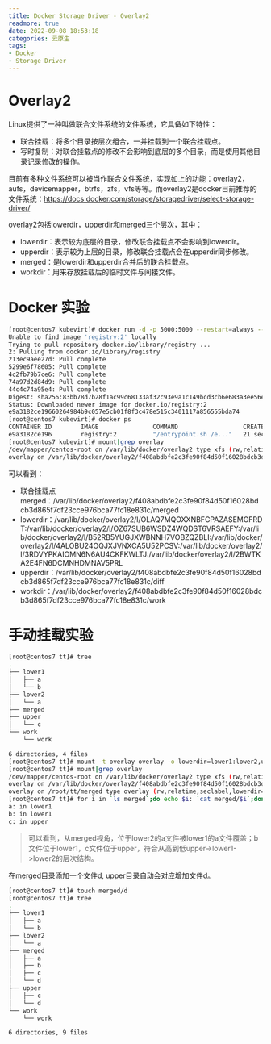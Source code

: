 ```yaml
---
title: Docker Storage Driver - Overlay2
readmore: true
date: 2022-09-08 18:53:18
categories: 云原生
tags:
- Docker
- Storage Driver
---
```


# Overlay2

Linux提供了一种叫做联合文件系统的文件系统，它具备如下特性：

* 联合挂载：将多个目录按层次组合，一并挂载到一个联合挂载点。
* 写时复制：对联合挂载点的修改不会影响到底层的多个目录，而是使用其他目录记录修改的操作。

目前有多种文件系统可以被当作联合文件系统，实现如上的功能：overlay2，aufs，devicemapper，btrfs，zfs，vfs等等。而overlay2是docker目前推荐的文件系统：https://docs.docker.com/storage/storagedriver/select-storage-driver/

overlay2包括lowerdir，upperdir和merged三个层次，其中：
* lowerdir：表示较为底层的目录，修改联合挂载点不会影响到lowerdir。
* upperdir：表示较为上层的目录，修改联合挂载点会在upperdir同步修改。
* merged：是lowerdir和upperdir合并后的联合挂载点。
* workdir：用来存放挂载后的临时文件与间接文件。


# Docker 实验

```bash
[root@centos7 kubevirt]# docker run -d -p 5000:5000 --restart=always --name registry registry:2
Unable to find image 'registry:2' locally
Trying to pull repository docker.io/library/registry ... 
2: Pulling from docker.io/library/registry
213ec9aee27d: Pull complete 
5299e6f78605: Pull complete 
4c2fb79b7ce6: Pull complete 
74a97d2d84d9: Pull complete 
44c4c74a95e4: Pull complete 
Digest: sha256:83bb78d7b28f1ac99c68133af32c93e9a1c149bcd3cb6e683a3ee56e312f1c96
Status: Downloaded newer image for docker.io/registry:2
e9a3182ce19660264984b9c057e5cb01f8f3c478e515c3401117a856555bda74
[root@centos7 kubevirt]# docker ps
CONTAINER ID        IMAGE               COMMAND                  CREATED             STATUS              PORTS                    NAMES
e9a3182ce196        registry:2          "/entrypoint.sh /e..."   21 seconds ago      Up 21 seconds       0.0.0.0:5000->5000/tcp   registry
[root@centos7 kubevirt]# mount|grep overlay
/dev/mapper/centos-root on /var/lib/docker/overlay2 type xfs (rw,relatime,seclabel,attr2,inode64,noquota)
overlay on /var/lib/docker/overlay2/f408abdbfe2c3fe90f84d50f16028bdcb3d865f7df23cce976bca77fc18e831c/merged type overlay (rw,relatime,context="system_u:object_r:container_file_t:s0:c88,c409",lowerdir=/var/lib/docker/overlay2/l/OLAQ7MQOXXNBFCPAZASEMGFRDT:/var/lib/docker/overlay2/l/OZ67SUB6WSDZ4WQDST6VRSAEFY:/var/lib/docker/overlay2/l/B52RB5YUGJXWBNNH7VOBZQZBLI:/var/lib/docker/overlay2/l/4ALOBU24OQJXJVNXCA5U52PCSV:/var/lib/docker/overlay2/l/3RDVYPKAIOMN6N6AU4CKFKWLTJ:/var/lib/docker/overlay2/l/2BWTKA2E4FN6DCMNHDMNAV5PRL,upperdir=/var/lib/docker/overlay2/f408abdbfe2c3fe90f84d50f16028bdcb3d865f7df23cce976bca77fc18e831c/diff,workdir=/var/lib/docker/overlay2/f408abdbfe2c3fe90f84d50f16028bdcb3d865f7df23cce976bca77fc18e831c/work)
```



可以看到：
* 联合挂载点merged：/var/lib/docker/overlay2/f408abdbfe2c3fe90f84d50f16028bdcb3d865f7df23cce976bca77fc18e831c/merged
* lowerdir：/var/lib/docker/overlay2/l/OLAQ7MQOXXNBFCPAZASEMGFRDT:/var/lib/docker/overlay2/l/OZ67SUB6WSDZ4WQDST6VRSAEFY:/var/lib/docker/overlay2/l/B52RB5YUGJXWBNNH7VOBZQZBLI:/var/lib/docker/overlay2/l/4ALOBU24OQJXJVNXCA5U52PCSV:/var/lib/docker/overlay2/l/3RDVYPKAIOMN6N6AU4CKFKWLTJ:/var/lib/docker/overlay2/l/2BWTKA2E4FN6DCMNHDMNAV5PRL
* upperdir：/var/lib/docker/overlay2/f408abdbfe2c3fe90f84d50f16028bdcb3d865f7df23cce976bca77fc18e831c/diff
* workdir：/var/lib/docker/overlay2/f408abdbfe2c3fe90f84d50f16028bdcb3d865f7df23cce976bca77fc18e831c/work




# 手动挂载实验

```bash
[root@centos7 tt]# tree
.
├── lower1
│   ├── a
│   └── b
├── lower2
│   └── a
├── merged
├── upper
│   └── c
└── work
    └── work

6 directories, 4 files
[root@centos7 tt]# mount -t overlay overlay -o lowerdir=lower1:lower2,upperdir=upper,workdir=work merged
[root@centos7 tt]# mount|grep overlay
/dev/mapper/centos-root on /var/lib/docker/overlay2 type xfs (rw,relatime,seclabel,attr2,inode64,noquota)
overlay on /var/lib/docker/overlay2/f408abdbfe2c3fe90f84d50f16028bdcb3d865f7df23cce976bca77fc18e831c/merged type overlay (rw,relatime,context="system_u:object_r:container_file_t:s0:c88,c409",lowerdir=/var/lib/docker/overlay2/l/OLAQ7MQOXXNBFCPAZASEMGFRDT:/var/lib/docker/overlay2/l/OZ67SUB6WSDZ4WQDST6VRSAEFY:/var/lib/docker/overlay2/l/B52RB5YUGJXWBNNH7VOBZQZBLI:/var/lib/docker/overlay2/l/4ALOBU24OQJXJVNXCA5U52PCSV:/var/lib/docker/overlay2/l/3RDVYPKAIOMN6N6AU4CKFKWLTJ:/var/lib/docker/overlay2/l/2BWTKA2E4FN6DCMNHDMNAV5PRL,upperdir=/var/lib/docker/overlay2/f408abdbfe2c3fe90f84d50f16028bdcb3d865f7df23cce976bca77fc18e831c/diff,workdir=/var/lib/docker/overlay2/f408abdbfe2c3fe90f84d50f16028bdcb3d865f7df23cce976bca77fc18e831c/work)
overlay on /root/tt/merged type overlay (rw,relatime,seclabel,lowerdir=lower1:lower2,upperdir=upper,workdir=work)
[root@centos7 tt]# for i in `ls merged`;do echo $i: `cat merged/$i`;done
a: in lower1
b: in lower1
c: in upper
```

> 可以看到，从merged视角，位于lower2的a文件被lower1的a文件覆盖；b文件位于lower1，c文件位于upper，符合从高到低upper->lower1->lower2的层次结构。

在merged目录添加一个文件d, upper目录自动会对应增加文件d。
```bash
[root@centos7 tt]# touch merged/d
[root@centos7 tt]# tree
.
├── lower1
│   ├── a
│   └── b
├── lower2
│   └── a
├── merged
│   ├── a
│   ├── b
│   ├── c
│   └── d
├── upper
│   ├── c
│   └── d
└── work
    └── work

6 directories, 9 files
```


